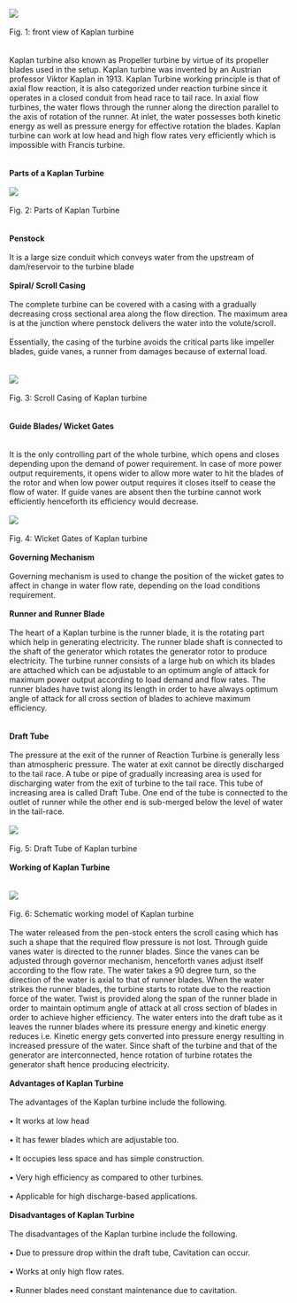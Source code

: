 <image src="images/image1.png"><br><br>
Fig. 1: front view of Kaplan turbine<br><br><br>
Kaplan turbine also known as Propeller turbine by virtue of its propeller blades used in the setup. Kaplan turbine was invented by an Austrian professor Viktor Kaplan in 1913. Kaplan Turbine working principle is that of axial flow reaction, it is also categorized under reaction turbine since it operates in a closed conduit from head race to tail race. In axial flow turbines, the water flows through the runner along the direction parallel to the axis of rotation of the runner. At inlet, the water possesses both kinetic energy as well as pressure energy for effective rotation the blades. Kaplan turbine can work at low head and high flow rates very efficiently which is impossible with Francis turbine. <br><br><br>
<b>Parts of a Kaplan Turbine </b><br><br>
<image src="images/image2.png"><br><br>
Fig. 2: Parts of Kaplan Turbine<br><br><br>
<b>Penstock</b><br><br>
It is a large size conduit which conveys water from the upstream of dam/reservoir to the turbine blade <br><br>
<b>Spiral/ Scroll Casing</b><br><br>
The complete turbine can be covered with a casing with a gradually decreasing cross sectional area along the flow direction. The maximum area is at the junction where penstock delivers the water into the volute/scroll.<br><br>
Essentially, the casing of the turbine avoids the critical parts like impeller blades, guide vanes, a runner from damages because of external load.<br><br><br>
<image src="images/image3.png"><br><br>
Fig. 3: Scroll Casing of Kaplan turbine<br><br><br>
<b>Guide Blades/ Wicket Gates</b><br></br><br>
It is the only controlling part of the whole turbine, which opens and closes depending upon the demand of power requirement. In case of more power output requirements, it opens wider to allow more water to hit the blades of the rotor and when low power output requires it closes itself to cease the flow of water. If guide vanes are absent then the turbine cannot work efficiently henceforth its efficiency would decrease.<br><br>
<image src="images/image4.png"><br><br>
Fig. 4: Wicket Gates of Kaplan turbine<br><br>
<b>Governing Mechanism</b><br><br>
Governing mechanism is used to change the position of the wicket gates to affect in change in water flow rate, depending on the load conditions requirement. <br><br>
<b>Runner and Runner Blade</b><br><br>
The heart of a Kaplan turbine is the runner blade, it is the rotating part which help in generating electricity. The runner blade shaft is connected to the shaft of the generator which rotates the generator rotor to produce electricity. The turbine runner consists of a large hub on which its blades are attached which can be adjustable to an optimum angle of attack for maximum power output according to load demand and flow rates. The runner blades have twist along its length in order to have always optimum angle of attack for all cross section of blades to achieve maximum efficiency.<br><br><br>
<b>Draft Tube</b><br><br>
The pressure at the exit of the runner of Reaction Turbine is generally less than atmospheric pressure. The water at exit cannot be directly discharged to the tail race. A tube or pipe of gradually increasing area is used for discharging water from the exit of turbine to the tail race. This tube of increasing area is called Draft Tube. One end of the tube is connected to the outlet of runner while the other end is sub-merged below the level of water in the tail-race.<br><br>
<image src="images/image5.png"><br><br>
Fig. 5: Draft Tube of Kaplan turbine<br><br>
<b>Working of Kaplan Turbine</b><br><br><br>
<image src="images/image6.png"><br><br>
Fig. 6: Schematic working model of Kaplan turbine<br><br>
The water released from the pen-stock enters the scroll casing which has such a shape that the required flow pressure is not lost. Through guide vanes water is directed to the runner blades. Since the vanes can be adjusted through governor mechanism, henceforth vanes adjust itself according to the flow rate. The water takes a 90 degree turn, so the direction of the water is axial to that of runner blades. When the water strikes the runner blades, the turbine starts to rotate due to the reaction force of the water. Twist is provided along the span of the runner blade in order to maintain optimum angle of attack at all cross section of blades in order to achieve higher efficiency. The water enters into the draft tube as it leaves the runner blades where its pressure energy and kinetic energy reduces i.e. Kinetic energy gets converted into pressure energy resulting in increased pressure of the water. Since shaft of the turbine and that of the generator are interconnected, hence rotation of turbine rotates the generator shaft hence producing electricity.<br><br>
<b>Advantages of Kaplan Turbine</b><br><br>
The advantages of the Kaplan turbine include the following.<br><br>
•	It works at low head <br><br>
•	It has fewer blades which are adjustable too.<br><br>
•	It occupies less space and has simple construction.<br><br>
•	Very high efficiency as compared to other turbines.<br><br>
•	Applicable for high discharge-based applications.<br><br>
<b>Disadvantages of Kaplan Turbine</b><br><br>
The disadvantages of the Kaplan turbine include the following.<br><br>
•	Due to pressure drop within the draft tube, Cavitation can occur.<br><br>
•	Works at only high flow rates.<br><br>
•	Runner blades need constant maintenance due to cavitation.<br><br>

